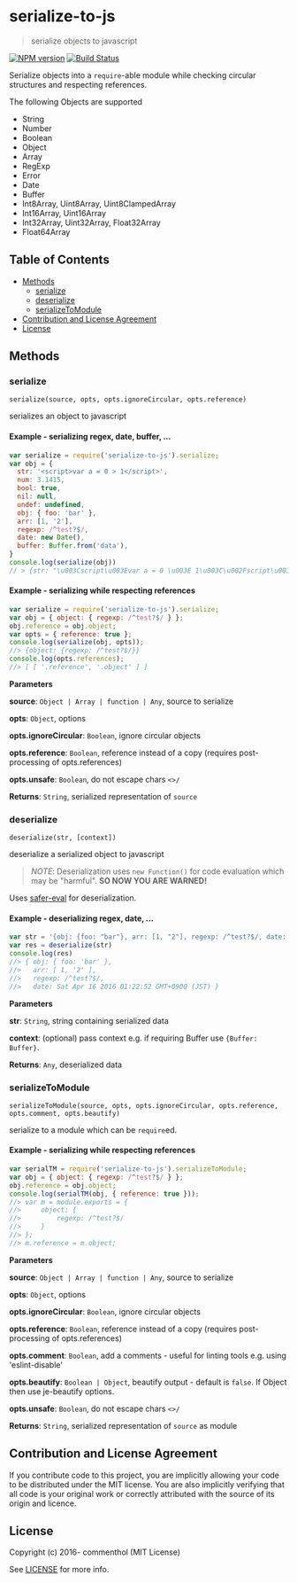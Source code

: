 # serialize-to-js

> serialize objects to javascript

[![NPM version](https://badge.fury.io/js/serialize-to-js.svg)](https://www.npmjs.com/package/serialize-to-js/)
[![Build Status](https://secure.travis-ci.org/commenthol/serialize-to-js.svg?branch=master)](https://travis-ci.org/commenthol/serialize-to-js)

Serialize objects into a `require`-able module while checking circular structures and respecting references.

The following Objects are supported

- String
- Number
- Boolean
- Object
- Array
- RegExp
- Error
- Date
- Buffer
- Int8Array, Uint8Array, Uint8ClampedArray
- Int16Array, Uint16Array
- Int32Array, Uint32Array, Float32Array
- Float64Array

## Table of Contents

<!-- !toc (minlevel=2 omit="Table of Contents") -->

* [Methods](#methods)
  * [serialize](#serialize)
  * [deserialize](#deserialize)
  * [serializeToModule](#serializetomodule)
* [Contribution and License Agreement](#contribution-and-license-agreement)
* [License](#license)

<!-- toc! -->

## Methods

### serialize

`serialize(source, opts, opts.ignoreCircular, opts.reference)`

serializes an object to javascript

#### Example - serializing regex, date, buffer, ...

```js
var serialize = require('serialize-to-js').serialize;
var obj = {
  str: '<script>var a = 0 > 1</script>',
  num: 3.1415,
  bool: true,
  nil: null,
  undef: undefined,
  obj: { foo: 'bar' },
  arr: [1, '2'],
  regexp: /^test?$/,
  date: new Date(),
  buffer: Buffer.from('data'),
}
console.log(serialize(obj))
// > {str: "\u003Cscript\u003Evar a = 0 \u003E 1\u003C\u002Fscript\u003E", num: 3.1415, bool: true, nil: null, undef: undefined, obj: {foo: "bar"}, arr: [1, "2"], regexp: /^test?$/, date: new Date("2016-04-15T16:22:52.009Z"), buffer: new Buffer('ZGF0YQ==', 'base64')}
```

#### Example - serializing while respecting references

```js
var serialize = require('serialize-to-js').serialize;
var obj = { object: { regexp: /^test?$/ } };
obj.reference = obj.object;
var opts = { reference: true };
console.log(serialize(obj, opts));
//> {object: {regexp: /^test?$/}}
console.log(opts.references);
//> [ [ '.reference', '.object' ] ]
```

**Parameters**

**source**: `Object | Array | function | Any`, source to serialize

**opts**: `Object`, options

**opts.ignoreCircular**: `Boolean`, ignore circular objects

**opts.reference**: `Boolean`, reference instead of a copy (requires post-processing of opts.references)

**opts.unsafe**: `Boolean`, do not escape chars `<>/`

**Returns**: `String`, serialized representation of `source`


### deserialize

`deserialize(str, [context])`

deserialize a serialized object to javascript

> _NOTE_: Deserialization uses `new Function()` for code evaluation which may be "harmful".
> **SO NOW YOU ARE WARNED!**

Uses [safer-eval][] for deserialization.

#### Example - deserializing regex, date, ...

```js
var str = '{obj: {foo: "bar"}, arr: [1, "2"], regexp: /^test?$/, date: new Date("2016-04-15T16:22:52.009Z")}'
var res = deserialize(str)
console.log(res)
//> { obj: { foo: 'bar' },
//>   arr: [ 1, '2' ],
//>   regexp: /^test?$/,
//>   date: Sat Apr 16 2016 01:22:52 GMT+0900 (JST) }
```

**Parameters**

**str**: `String`, string containing serialized data

**context**: (optional) pass context e.g. if requiring Buffer use `{Buffer: Buffer}`.

**Returns**: `Any`, deserialized data


### serializeToModule

`serializeToModule(source, opts, opts.ignoreCircular, opts.reference, opts.comment, opts.beautify) `

serialize to a module which can be `require`ed.

#### Example - serializing while respecting references

```js
var serialTM = require('serialize-to-js').serializeToModule;
var obj = { object: { regexp: /^test?$/ } };
obj.reference = obj.object;
console.log(serialTM(obj, { reference: true }));
//> var m = module.exports = {
//>     object: {
//>         regexp: /^test?$/
//>     }
//> };
//> m.reference = m.object;
```

**Parameters**

**source**: `Object | Array | function | Any`, source to serialize

**opts**: `Object`, options

**opts.ignoreCircular**: `Boolean`, ignore circular objects

**opts.reference**: `Boolean`, reference instead of a copy (requires post-processing of opts.references)

**opts.comment**: `Boolean`, add a comments - useful for linting tools e.g. using 'eslint-disable'

**opts.beautify**: `Boolean | Object`, beautify output - default is `false`. If Object then use je-beautify options.

**opts.unsafe**: `Boolean`, do not escape chars `<>/`

**Returns**: `String`, serialized representation of `source` as module

## Contribution and License Agreement

If you contribute code to this project, you are implicitly allowing your
code to be distributed under the MIT license. You are also implicitly
verifying that all code is your original work or correctly attributed
with the source of its origin and licence.

## License

Copyright (c) 2016- commenthol (MIT License)

See [LICENSE][] for more info.

[LICENSE]: ./LICENSE
[safer-eval]: https://github.com/commenthol/safer-eval
